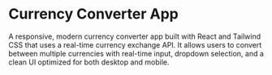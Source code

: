 # Currency Converter App

A responsive, modern currency converter app built with React and Tailwind CSS that uses a real-time currency exchange API. It allows users to convert between multiple currencies with real-time input, dropdown selection, and a clean UI optimized for both desktop and mobile.
